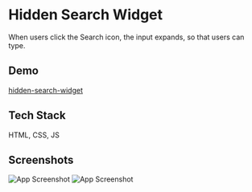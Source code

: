 # Hidden Search Widget

When users click the Search icon, the input expands, so that users can type.

## Demo

[hidden-search-widget](https://beescuit9510.github.io/hidden-search-widget/)

## Tech Stack

HTML, CSS, JS

## Screenshots

![App Screenshot](./readme/Screenshot%202023-12-18%20at%205.40.10%E2%80%AFAM.png)
![App Screenshot](./readme/Screenshot%202023-12-18%20at%205.40.13%E2%80%AFAM.png)
